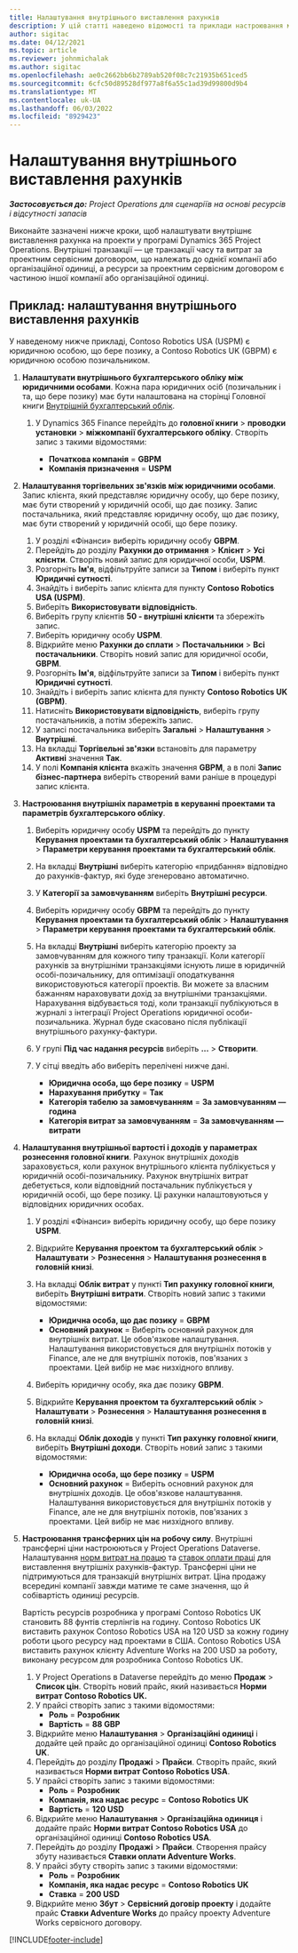 ```yaml
---
title: Налаштування внутрішнього виставлення рахунків
description: У цій статті наведено відомості та приклади настроювання міжкомпанійного виставлення рахунків для проектів.
author: sigitac
ms.date: 04/12/2021
ms.topic: article
ms.reviewer: johnmichalak
ms.author: sigitac
ms.openlocfilehash: ae0c2662bb6b2789ab520f08c7c21935b651ced5
ms.sourcegitcommit: 6cfc50d89528df977a8f6a55c1ad39d99800d9b4
ms.translationtype: MT
ms.contentlocale: uk-UA
ms.lasthandoff: 06/03/2022
ms.locfileid: "8929423"
---
```

# <a name="configure-intercompany-invoicing"></a>Налаштування внутрішнього виставлення рахунків

_**Застосовується до:** Project Operations для сценаріїв на основі ресурсів і відсутності запасів_

Виконайте зазначені нижче кроки, щоб налаштувати внутрішнє виставлення рахунка на проекти у програмі Dynamics 365 Project Operations. Внутрішні транзакції — це транзакції часу та витрат за проектним сервісним договором, що належать до однієї компанії або організаційної одиниці, а ресурси за проектним сервісним договором є частиною іншої компанії або організаційної одиниці.

## <a name="example-configure-intercompany-invoicing"></a>Приклад: налаштування внутрішнього виставлення рахунків

У наведеному нижче прикладі, Contoso Robotics USA (USPM) є юридичною особою, що бере позику, а Contoso Robotics UK (GBPM) є юридичною особою позичальником. 

1. **Налаштувати внутрішнього бухгалтерського обліку між юридичними особами**. Кожна пара юридичних осіб (позичальник і та, що бере позику) має бути налаштована на сторінці Головної книги [Внутрішній бухгалтерський облік](/dynamics365/finance/general-ledger/intercompany-accounting-setup).
    
    1. У Dynamics 365 Finance перейдіть до **головної книги** > **проводки установки** > **міжкомпанії бухгалтерського обліку**. Створіть запис з такими відомостями:

        - **Початкова компанія** = **GBPM**
        - **Компанія призначення** = **USPM**

2. **Налаштування торгівельних зв'язків між юридичними особами**. Запис клієнта, який представляє юридичну особу, що бере позику, має бути створений у юридичній особі, що дає позику. Запис постачальника, який представляє юридичну особу, що дає позику, має бути створений у юридичній особі, що бере позику.

     1. У розділі «Фінанси» виберіть юридичну особу **GBPM**.
     2. Перейдіть до розділу **Рахунки до отримання** > **Клієнт** > **Усі клієнти**. Створіть новий запис для юридичної особи, **USPM**.
     3. Розгорніть **Ім'я**, відфільтруйте записи за **Типом** і виберіть пункт **Юридичні сутності**. 
     4. Знайдіть і виберіть запис клієнта для пункту **Contoso Robotics USA (USPM)**.
     5. Виберіть **Використовувати відповідність**. 
     6. Виберіть групу клієнтів **50 - внутрішні клієнти** та збережіть запис.
     7. Виберіть юридичну особу **USPM**.
     8. Відкрийте меню **Рахунки до сплати** > **Постачальники** > **Всі постачальники**. Створіть новий запис для юридичної особи, **GBPM**.
     9. Розгорніть **Ім'я**, відфільтруйте записи за **Типом** і виберіть пункт **Юридичні сутності**. 
     10. Знайдіть і виберіть запис клієнта для пункту **Contoso Robotics UK (GBPM)**.
     11. Натисніть **Використовувати відповідність**, виберіть групу постачальників, а потім збережіть запис.
     12. У записі постачальника виберіть **Загальні** > **Налаштування** > **Внутрішні**.
     13. На вкладці **Торгівельні зв'язки** встановіть для параметру **Активні** значення **Так**.
     14. У полі **Компанія клієнта** вкажіть значення **GBPM**, а в полі **Запис бізнес-партнера** виберіть створений вами раніше в процедурі запис клієнта.

3. **Настроювання внутрішніх параметрів в керуванні проектами та параметрів бухгалтерського обліку**. 

    1. Виберіть юридичну особу **USPM** та перейдіть до пункту **Керування проектами та бухгалтерський облік** > **Налаштування** > **Параметри керування проектами та бухгалтерський облік**.
    2. На вкладці **Внутрішні** виберіть категорію «придбання» відповідно до рахунків-фактур, які буде згенеровано автоматично.
    3. У **Категорії за замовчуванням** виберіть **Внутрішні ресурси**.
    4. Виберіть юридичну особу **GBPM** та перейдіть до пункту **Керування проектами та бухгалтерський облік** > **Налаштування** > **Параметри керування проектами та бухгалтерський облік**.
    5. На вкладці **Внутрішні** виберіть категорію проекту за замовчуванням для кожного типу транзакції. Коли категорії рахунків за внутрішніми транзакціями існують лише в юридичній особі-позичальнику, для оптимізації оподаткування використовуються категорії проектів. Ви можете за власним бажанням нараховувати дохід за внутрішніми транзакціями. Нарахування відбувається тоді, коли транзакції публікуються в журналі з інтеграції Project Operations юридичної особи-позичальника. Журнал буде скасовано після публікації внутрішнього рахунку-фактури.
    6. У групі **Під час надання ресурсів** виберіть **...** > **Створити**. 
    7. У сітці введіть або виберіть перелічені нижче дані.

          - **Юридична особа, що бере позику** = **USPM**
          - **Нарахування прибутку** = **Так**
          - **Категорія табелю за замовчуванням** = **За замовчуванням — година**
          - **Категорія витрат за замовчуванням** = **За замовчуванням — витрати**

4. **Налаштування внутрішньої вартості і доходів у параметрах рознесення головної книги**. Рахунок внутрішніх доходів зараховується, коли рахунок внутрішнього клієнта публікується у юридичній особі-позичальнику. Рахунок внутрішніх витрат дебетується, коли відповідний постачальник публікується у юридичній особі, що бере позику. Ці рахунки налаштовуються у відповідних юридичних особах. 
      
     1. У розділі «Фінанси» виберіть юридичну особу, що бере позику **USPM**. 
     2. Відкрийте **Керування проектом та бухгалтерський облік** > **Налаштувати** > **Рознесення** > **Налаштування рознесення в головній книзі**. 
     3. На вкладці **Облік витрат** у пункті **Тип рахунку головної книги**, виберіть **Внутрішні витрати**. Створіть новий запис з такими відомостями:
      
        - **Юридична особа, що дає позику** = **GBPM**
        - **Основний рахунок** = Виберіть основний рахунок для внутрішніх витрат. Це обов'язкове налаштування. Налаштування використовується для внутрішніх потоків у Finance, але не для внутрішніх потоків, пов'язаних з проектами. Цей вибір не має низхідного впливу. 
        
     4. Виберіть юридичну особу, яка дає позику **GBPM**. 
     5. Відкрийте **Керування проектом та бухгалтерський облік** > **Налаштувати** > **Рознесення** > **Налаштування рознесення в головній книзі**. 
     6. На вкладці **Облік доходів** у пункті **Тип рахунку головної книги**, виберіть **Внутрішні доходи**. Створіть новий запис з такими відомостями:

        - **Юридична особа, що бере позику** = **USPM**
        - **Основний рахунок** = Виберіть основний рахунок для внутрішніх доходів. Це обов'язкове налаштування. Налаштування використовується для внутрішніх потоків у Finance, але не для внутрішніх потоків, пов'язаних з проектами. Цей вибір не має низхідного впливу. 

5. **Настроювання трансферних цін на робочу силу**. Внутрішні трансферні ціни настроюються у Project Operations Dataverse. Налаштування [норм витрат на працю](../pricing-costing/set-up-labor-cost-rate.md#transfer-pricing-and-costs-for-resources-outside-of-your-division-or-legal-entity) та [ставок оплати праці](../pricing-costing/set-up-labor-bill-rate.md#transfer-pricing-or-set-up-bill-rates-for-resources-from-other-organizational-units-or-divisions) для виставлення внутрішніх рахунків-фактур. Трансферні ціни не підтримуються для транзакцій внутрішніх витрат. Ціна продажу всередині компанії завжди матиме те саме значення, що й собівартість одиниці ресурсів.

      Вартість ресурсів розробника у програмі Contoso Robotics UK становить 88 фунтів стерлінгів на годину. Contoso Robotics UK виставить рахунок Contoso Robotics USA на 120 USD за кожну годину роботи цього ресурсу над проектами в США. Contoso Robotics USA виставить рахунок клієнту Adventure Works на 200 USD за роботу, виконану ресурсом для розробника Contoso Robotics UK.

      1. У Project Operations в Dataverse перейдіть до меню **Продаж** > **Список цін**. Створіть новий прайс, який називається **Норми витрат Contoso Robotics UK.** 
      2. У прайсі створіть запис з такими відомостями:
         - **Роль** = **Розробник**
         - **Вартість** = **88 GBP**
      3. Відкрийте меню **Налаштування** > **Організаційні одиниці** і додайте цей прайс до організаційної одиниці **Contoso Robotics UK**.
      4. Перейдіть до розділу **Продажі** > **Прайси**. Створіть прайс, який називається **Норми витрат Contoso Robotics USA**. 
      5. У прайсі створіть запис з такими відомостями:
          - **Роль** = **Розробник**
          - **Компанія, яка надає ресурс** = **Contoso Robotics UK**
          - **Вартість** = **120 USD**
      6. Відкрийте меню **Налаштування** > **Організаційна одиниця** і додайте прайс **Норми витрат Contoso Robotics USA** до організаційної одиниці **Contoso Robotics USA**.
      7. Перейдіть до розділу **Продажі** > **Прайси**. Створення прайсу збуту називається **Ставки оплати Adventure Works**. 
      8. У прайсі збуту створіть запис з такими відомостями:
          - **Роль** = **Розробник**
          - **Компанія, яка надає ресурс** = **Contoso Robotics UK**
          - **Ставка** = **200 USD**
      9. Відкрийте меню **Збут** > **Сервісний договір проекту** і додайте прайс **Ставки Adventure Works** до прайсу проекту Adventure Works сервісного договору.


[!INCLUDE[footer-include](../includes/footer-banner.md)]

